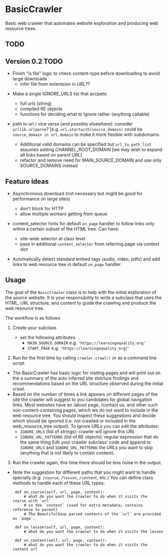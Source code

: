 # BasicCrawler
Basic web crawler that automates website exploration and producing web resource trees.


TODO
----


Version 0.2 TODO
----------------
  - Finish "is file" logic to check content-type before downloading to avoid large downloads
     - infer file from extentsion in URL??

* Make a single IGNORE_URLS list that accpets:
   - full urls (string)
   - compiled RE objects
   - functions for deciding what to ignore rather (anything callable)

* path to url / vice versa (and possibly elsewhere): consider `urllib.urlparse`?
 	[e.g. `url.startwith(source_domain)` could be `source_domain in url.domain` to make it more flexible with subdomains
  * Additional valid domains can be specified but `url_to_path_list` assumes adding CHANNEL_ROOT_DOMAIN
   	[we may wish to expand all links based on parent URL]
  * refactor and remove need for MAIN_SOURCE_DOMAIN and use only SOURCE_DOMAINS instead



Feature ideas
-------------
* Asynchronous download  (not necessary but might be good for performance on large sites)
  - don't block for HTTP
  - allow multiple workers getting from queue

* content_selector hints for default `on_page` handler to follow links only within
  a certain subset of the HTML tree. Can have:
     - site-wide selector at class level
     - pass in additional `content_selector` from referring page via context dict

* Automatically detect standard embed tags (audio, video, pdfs) and add links to
  web resource tree in default `on_page` handler.




Usage
-----
The goal of the `BasicCrawler` class is to help with the initial exploration of
the source website. It is your responsibility to write a subclass that uses the HTML,
URL structure, and content to guide the crawling and produce the web resource tree.

The workflow is as follows

1. Create your subclass
   - set the following attributes
     - `MAIN_SOURCE_DOMAIN` e.g. `'https://learningequality.org'`
     - `START_PAGE` e.g. `'https://learningequality.org/'`

2. Run for the first time by calling `crawler.crawl()` or as a command line script
  - The BasicCrawler has basic logic for visiting pages and will print out on the
    a summary of the auto inferred site stricture findings and recommendations
    based on the URL structure observed during the initial crawl.
  - Based on the number of times a link appears on different pages of the site
    the crawler will suggest to you candidates for global navigation links.
    Most websites have an /about page, /contact us,  and other such non-content-containing pages,
    which we do not want to include in the web resource tree.
    You should inspect these suggestions and decide which should be ignored
    (i.e. not crawled or included in the web_resource_tree output).
    To ignore URLs you can edit the attributes:
      - `IGNORE_URLS` (list of strings): crawler will ignore this URL
      - `IGNORE_URL_PATTERNS` (list of RE objects): regular expression that do the same thing
    Edit your crawler subclass' code and append to `IGNORE_URLS` and `IGNORE_URL_PATTERNS`
    the URLs you want to skip (anything that is not likely to contain content).

3. Run the crawler again, this time there should be less noise in the output.
  - Note the suggestion for different paths that you might want to handle specially
    (e.g. `/course`, `/lesson`, `/content`, etc.)
    You can define class methods to handle each of these URL types:

         def on_course(self, url, page, context):
             # what do you want the crawler to do when it visits the  course with `url`
             # in the `context` (used for extra metadata; contains reference to parent)
             # The BeautifulSoup parsed contents of the `url` are provided as `page`.

         def on_lesson(self, url, page, context):
             # what do you want the crawler to do when it visits the lesson

         def on_content(self, url, page, context):
             # what do you want the crawler to do when it visits the content url



